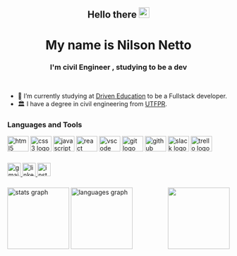 <div align="center">
<h2> Hello there <img src="https://github.com/TheDudeThatCode/TheDudeThatCode/blob/master/Assets/Hi.gif" width="24" /> </h2>
  <h1>My name is Nilson Netto</h1>
  <h3>I'm civil Engineer , studying to be a dev</h3><br>
</div>

- 🔭 I’m currently studying at [Driven Education](https://www.driven.com.br/) to be a Fullstack developer.
- :classical_building: I have a degree in civil engineering from [UTFPR](http://www.utfpr.edu.br/).

###



###

<div align="left">
  <h3>Languages and Tools</h3>
  <img src="https://cdn.jsdelivr.net/gh/devicons/devicon/icons/html5/html5-original.svg" height="35" width="48" alt="html5 logo"  />
  <img src="https://cdn.jsdelivr.net/gh/devicons/devicon/icons/css3/css3-original.svg" height="35" width="48" alt="css3 logo"  />
  <img src="https://cdn.jsdelivr.net/gh/devicons/devicon/icons/javascript/javascript-original.svg" height="35" width="48" alt="javascript logo"  />
  <img src="https://cdn.jsdelivr.net/gh/devicons/devicon/icons/react/react-original.svg" height="35" width="48" alt="react logo"  />
  <img src="https://cdn.jsdelivr.net/gh/devicons/devicon/icons/vscode/vscode-original.svg" height="35" width="48" alt="vscode logo"  />
  <img src="https://cdn.jsdelivr.net/gh/devicons/devicon/icons/git/git-original.svg" height="35" width="48" alt="git logo"  />
  <img src="https://cdn.jsdelivr.net/gh/devicons/devicon/icons/github/github-original.svg" height="35" width="48" alt="github logo"  />
  <img src="https://cdn.jsdelivr.net/gh/devicons/devicon/icons/slack/slack-original.svg" height="35" width="48" alt="slack logo"  />
  <img src="https://cdn.jsdelivr.net/gh/devicons/devicon/icons/trello/trello-plain.svg" height="35" width="48" alt="trello logo"  />
</div>

###

<div align="left">
  <a href="mailto:eng.nilsonnetto@gmail.com" target="_blank">
    <img src="https://img.shields.io/static/v1?message=Gmail&logo=gmail&label=&color=D14836&logoColor=white&labelColor=&style=for-the-badge" height="30" alt="gmail logo"  />
  </a>
  <a href="https://www.linkedin.com/in/nilson-netto-76b820240/" target="_blank">
    <img src="https://img.shields.io/static/v1?message=LinkedIn&logo=linkedin&label=&color=0077B5&logoColor=white&labelColor=&style=for-the-badge" height="30" alt="linkedin logo"  />
  </a>
  <a href="https://www.instagram.com/non.netto/" target="_blank">
    <img src="https://img.shields.io/static/v1?message=Instagram&logo=instagram&label=&color=E4405F&logoColor=white&labelColor=&style=for-the-badge" height="30" alt="instagram logo"  />
  </a>
</div>

###

<div align="left">
  <img src="https://github-readme-stats.vercel.app/api?hide_title=false&hide_rank=false&show_icons=true&include_all_commits=true&count_private=true&disable_animations=false&theme=dracula&locale=en&hide_border=true&username=nilsonnetto" height="140" alt="stats graph"  />
  <img src="https://github-readme-stats.vercel.app/api/top-langs?locale=en&hide_title=false&layout=compact&card_width=320&langs_count=5&theme=dracula&hide_border=true&username=nilsonnetto" height="140" alt="languages graph"  />
  <img align="right" height="140" src="https://media.giphy.com/media/uWKtW8ith0vTGI8F5Q/giphy.gif"  />
</div>

###


